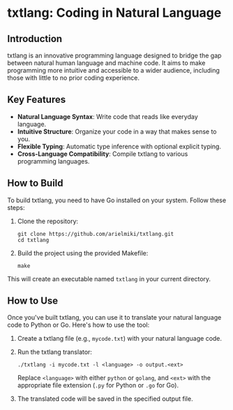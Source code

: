 # txtlang: Coding in Natural Language

## Introduction

txtlang is an innovative programming language designed to bridge the gap between natural human language and machine code. It aims to make programming more intuitive and accessible to a wider audience, including those with little to no prior coding experience.

## Key Features

- **Natural Language Syntax**: Write code that reads like everyday language.
- **Intuitive Structure**: Organize your code in a way that makes sense to you.
- **Flexible Typing**: Automatic type inference with optional explicit typing.
- **Cross-Language Compatibility**: Compile txtlang to various programming languages.

## How to Build

To build txtlang, you need to have Go installed on your system. Follow these steps:

1. Clone the repository:
   ```
   git clone https://github.com/arielmiki/txtlang.git
   cd txtlang
   ```

2. Build the project using the provided Makefile:
   ```
   make
   ```

This will create an executable named `txtlang` in your current directory.

## How to Use

Once you've built txtlang, you can use it to translate your natural language code to Python or Go. Here's how to use the tool:

1. Create a txtlang file (e.g., `mycode.txt`) with your natural language code.

2. Run the txtlang translator:
   ```
   ./txtlang -i mycode.txt -l <language> -o output.<ext>
   ```
   Replace `<language>` with either `python` or `golang`, and `<ext>` with the appropriate file extension (`.py` for Python or `.go` for Go).

3. The translated code will be saved in the specified output file.

